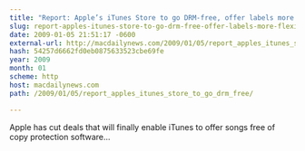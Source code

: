 ```yaml
---
title: "Report: Apple’s iTunes Store to go DRM-free, offer labels more flexible pricing"
slug: report-apples-itunes-store-to-go-drm-free-offer-labels-more-flexible
date: 2009-01-05 21:51:17 -0600
external-url: http://macdailynews.com/2009/01/05/report_apples_itunes_store_to_go_drm_free/
hash: 54257d6662fd0eb0875633523cbe69fe
year: 2009
month: 01
scheme: http
host: macdailynews.com
path: /2009/01/05/report_apples_itunes_store_to_go_drm_free/

---
```


Apple has cut deals that will finally enable iTunes to offer songs free of copy protection software... 




